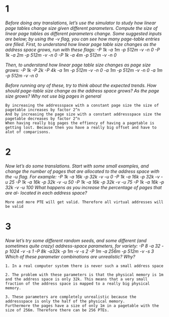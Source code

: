 # 1
_Before doing any translations, let’s use the simulator to study how linear page tables change size given different parameters. Compute the size of linear page tables as different parameters change. Some suggested inputs are below; by using the -v flag, you can see how many page-table entries are filled. First, to understand how linear page table size changes as the address space grows, run with these flags:
-P 1k -a 1m -p 512m -v -n 0 -P 1k -a 2m -p 512m -v -n 0 -P 1k -a 4m -p 512m -v -n 0_

_Then, to understand how linear page table size changes as page size grows:
 -P 1k -P 2k -P 4k -a 1m -p 512m -v -n 0 -a 1m -p 512m -v -n 0 -a 1m -p 512m -v -n 0_

_Before running any of these, try to think about the expected trends. How should page-table size change as the address space grows? As the page size grows? Why not use big pages in general_
~~~
By increasing the addressspace with a constant page size the size of pagetable increases by factor 2^n
And by increasing the page size with a constant addressspace size the pagetable decreases by factor 2^n
When having really big pages the effiency of having a pagetable is getting lost. Because then you have a really big offset and have to alot of comparisons.
~~~

# 2
_Now let’s do some translations. Start with some small examples, and change the number of pages that are allocated to the address space with the -u flag. For example:
-P 1k -a 16k -p 32k -v -u 0 -P 1k -a 16k -p 32k -v -u 25 -P 1k -a 16k -p 32k -v -u 50 -P 1k -a 16k -p 32k -v -u 75 -P 1k -a 16k -p 32k -v -u 100
What happens as you increase the percentage of pages that are al- located in each address space?_
~~~
More and more PTE will get valid. Therefore all virtual addresses will be valid
~~~

# 3
_Now let’s try some different random seeds, and some different (and sometimes quite crazy) address-space parameters, for variety:
-P 8 -a 32 -p 1024 -v -s 1 
-P 8k -a32k -p 1m -v -s 2 
-P 1m -a 256m -p 512m -v -s 3
Which of these parameter combinations are unrealistic? Why?_
~~~
1. In a real computer system there is never such a small address space

2. The problem with these parameters is that the physical memory is 1m and the address space is only 32k. This means that a very small
fraction of the address space is mapped to a really big physical memory.

3. These parameters are completely unrealistic because the addressspace is only the half of the physical memory.
Furthermore the pages have a size of only 1m in a pagetable with the size of 256m. Therefore there can be 256 PTEs.
~~~
